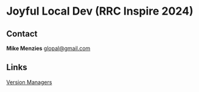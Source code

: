 # Joyful Local Dev (RRC Inspire 2024)

## Contact
**Mike Menzies**
glopal@gmail.com

## Links
[Version Managers](https://github.com/bernardoduarte/awesome-version-managers)